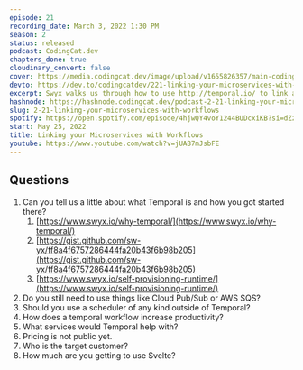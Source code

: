 ```yaml
---
episode: 21
recording_date: March 3, 2022 1:30 PM
season: 2
status: released
podcast: CodingCat.dev
chapters_done: true
cloudinary_convert: false
cover: https://media.codingcat.dev/image/upload/v1655826357/main-codingcatdev-photo/Linking_your_Microservices_with_Workflow.jpg
devto: https://dev.to/codingcatdev/221-linking-your-microservices-with-workflows-5d5
excerpt: Swyx walks us through how to use http://temporal.io/ to link all of your microservice workflows.
hashnode: https://hashnode.codingcat.dev/podcast-2-21-linking-your-microservices-with-workflows
slug: 2-21-linking-your-microservices-with-workflows
spotify: https://open.spotify.com/episode/4hjwQY4voY1244BUDcxiKB?si=dZzOyxudQ-ePLDjpz2mgnw
start: May 25, 2022
title: Linking your Microservices with Workflows
youtube: https://www.youtube.com/watch?v=jUAB7mJsbFE
---
```

## Questions

1. Can you tell us a little about what Temporal is and how you got started there?
    1. [https://www.swyx.io/why-temporal/](https://www.swyx.io/why-temporal/)
    2. [https://gist.github.com/sw-yx/ff8a4f6757286444fa20b43f6b98b205](https://gist.github.com/sw-yx/ff8a4f6757286444fa20b43f6b98b205)
    3. [https://www.swyx.io/self-provisioning-runtime/](https://www.swyx.io/self-provisioning-runtime/)
2. Do you still need to use things like Cloud Pub/Sub or AWS SQS?
3. Should you use a scheduler of any kind outside of Temporal?
4. How does a temporal workflow increase productivity? 
5. What services would Temporal help with? 
6. Pricing is not public yet.
7. Who is the target customer? 
8. How much are you getting to use Svelte?